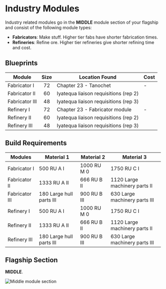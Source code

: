 # Industry Modules

Industry related modules go in the **MIDDLE** module section of your flagship and consist of the following module types:

* **Fabricators**: Make stuff. Higher tier fabs have shorter fabrication times.
* **Refineries**: Refine ore. Higher tier refineries give shorter refining time and cost.

## Blueprints

|Module        |Size |Location Found                       |Cost    |
|--------------|:---:|-------------------------------------|--------|
|Fabricator I  | 72  |Chapter 23 - Tanochet                |-       |
|Fabricator II | 60  |Iyatequa liaison requisitions (rep 2)|        |
|Fabricator III| 48  |Iyatequa liaison requisitions (rep 3)|        |
|Refinery I    | 72  |Chapter 23 - Fabricator module       |-       |
|Refinery II   | 60  |Iyatequa liaison requisitions (rep 2)|        |
|Refinery III  | 48  |Iyatequa liaison requisitions (rep 3)|        |

## Build Requirements

|Modules        |Material 1               |Material 2     |Material 3                    |
|---------------|-------------------------|---------------|------------------------------|
|Fabricator I   |500  RU A I              |1000 RU M 0    |1750 RU C I                   |
|Fabricator II  |1333 RU A II             |666  RU B II   |1120 Large machinery parts II |
|Fabricator III |180  Large hull parts III|900  RU B III  |630  Large machinery parts III|
|Refinery I     |500  RU A I              |1000 RU M 0    |1750 RU C I                   |
|Refinery II    |1333 RU A II             |666  RU B II   |1120 Large machinery parts II |
|Refinery III   |180  Large hull parts III|900  RU B III  |630  Large machinery parts III|

## Flagship Section

**MIDDLE**.

![Middle module section](/img/modules/module-section-middle.png)
